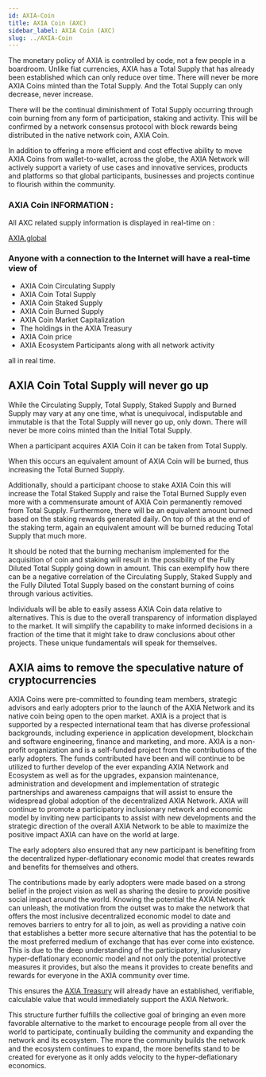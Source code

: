 ```yaml
---
id: AXIA-Coin
title: AXIA Coin (AXC)
sidebar_label: AXIA Coin (AXC)
slug: ../AXIA-Coin
---
```


The monetary policy of AXIA is controlled by code, not a few people in a boardroom. Unlike fiat currencies, AXIA has a Total Supply that has already been established which can only reduce over time. There will never be more AXIA Coins minted than the Total Supply. And the Total Supply can only decrease, never increase. 

There will be the continual diminishment of Total Supply occurring through coin burning from any form of participation, staking and activity. This will be confirmed by a network consensus protocol with block rewards being distributed in the native network coin, AXIA Coin.

In addition to offering a more efficient and cost effective ability to move AXIA Coins from wallet-to-wallet, across the globe, the AXIA Network will actively support a variety of use cases and innovative services, products and platforms so that global participants, businesses and projects continue to flourish within the community. 


### AXIA Coin INFORMATION :

All AXC related supply information is displayed in real-time on :

[AXIA.global](https://axia.global/)



### Anyone with a connection to the Internet will have a real-time view of 
* AXIA Coin Circulating Supply
* AXIA Coin Total Supply
* AXIA Coin Staked Supply
* AXIA Coin Burned  Supply
* AXIA Coin Market Capitalization
* The holdings in the AXIA Treasury
* AXIA Coin price
* AXIA Ecosystem Participants along with all network activity 

all in real time. 



## AXIA Coin Total Supply will never go up

While the Circulating Supply, Total Supply, Staked Supply and Burned Supply may vary at any one time, what is unequivocal, indisputable and immutable is that the Total Supply will never go up, only down. There will never be more coins minted than the Initial Total Supply.


When a participant acquires AXIA Coin it can be taken from Total Supply. 

 
When this occurs an equivalent amount of AXIA Coin will be burned, thus increasing the Total Burned Supply.  

Additionally, should a participant choose to stake AXIA Coin this will increase the Total Staked Supply and raise the Total Burned Supply even more with a commensurate amount of AXIA Coin permanently removed from Total Supply. Furthermore, there will be an equivalent amount burned based on the staking rewards generated daily. On top of this at the end of the staking term, again an equivalent amount will be burned reducing Total Supply that much more.

It should be noted that the burning mechanism implemented for the acquisition of coin and staking will result in the possibility of the Fully Diluted Total Supply going down in amount. This can exemplify how there can be a negative correlation of the  Circulating Supply, Staked Supply and the Fully Diluted Total Supply based on the constant burning of coins through various activities. 

Individuals will be able to easily assess AXIA Coin data relative to alternatives. This is due to the overall transparency of information displayed to the market. It will simplify the capability to make informed decisions in a fraction of the time that it might take to draw conclusions about other projects. These unique fundamentals will speak for themselves.


## AXIA aims to remove the speculative nature of cryptocurrencies

AXIA Coins were pre-committed to founding team members, strategic advisors and early adopters prior to the launch of the AXIA Network and its native coin being open to the open market. AXIA is a project that is supported by a respected international team that has diverse professional backgrounds, including experience in application development, blockchain and software engineering, finance and marketing, and more. AXIA is a non-profit organization and is a self-funded project from the contributions of the early adopters. The funds contributed have been and will continue to be utilized to further develop of the ever expanding AXIA Network and Ecosystem as well as for the upgrades, expansion maintenance, administration and development and implementation of strategic partnerships and awareness campaigns that will assist to ensure the widespread global adoption of the decentralized AXIA Network. AXIA will continue to promote a participatory inclusionary network and economic model by inviting new participants to assist with new developments and the strategic direction of the overall AXIA Network to be able to maximize the positive impact AXIA can have on the world at large.

The early adopters also ensured that any new participant is benefiting from the decentralized hyper-deflationary economic model that creates rewards and benefits for themselves and others.    

The contributions made by early adopters were made based on a strong belief in the project vision as well as sharing the desire to provide positive social impact around the world. Knowing the potential the AXIA Network can unleash, the motivation from the outset was to make the network that offers the most inclusive decentralized economic model to date and removes barriers to entry for all to join, as well as providing a native coin that establishes a better more secure alternative that has the potential to be the most preferred medium of exchange that has ever come into existence. This is due to the deep understanding of the participatory, inclusionary hyper-deflationary economic model and not only the potential protective measures it provides, but also the means it provides to create benefits and rewards for everyone in the AXIA community over time.  

This ensures the [AXIA Treasury](../learn/The-AXIA-Treasury.md) will already have an established, verifiable, calculable value that would immediately support the AXIA Network. 

This structure further fulfills the collective goal of bringing an even more favorable alternative to the market to encourage people from all over the world to participate, continually building the community and expanding the network and its ecosystem. The more the community builds the network and the ecosystem continues to expand, the more benefits stand to be created for everyone as it only adds velocity to the hyper-deflationary economics.

